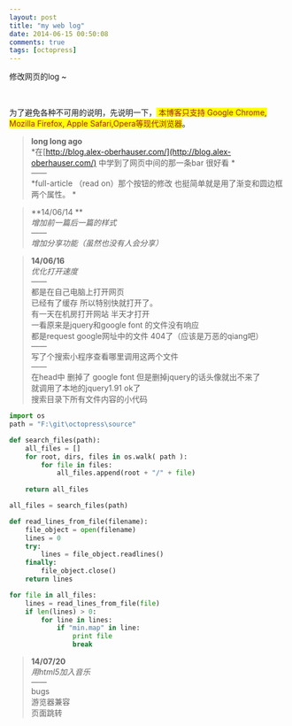 ```yaml
---
layout: post
title: "my web log"
date: 2014-06-15 00:50:08
comments: true
tags: [octopress]
---
```


修改网页的log ~   
   
</br>
<p>为了避免各种不可用的说明，先说明一下，<mark style="color: #9d261d;"> 本博客只支持 Google Chrome, Mozilla Firefox, Apple Safari,Opera等现代浏览器</mark>。</p>


<!--more-->
> **long long ago**   
*在[http://blog.alex-oberhauser.com/](http://blog.alex-oberhauser.com/)  中学到了网页中间的那一条bar  很好看 *  
——    
*full-article （read on）那个按钮的修改 也挺简单就是用了渐变和圆边框两个属性。   *



> **14/06/14 **  
*增加前一篇后一篇的样式*   
——      
*增加分享功能（虽然也没有人会分享）*     



> **14/06/16**   
*优化打开速度*   
——      
都是在自己电脑上打开网页     
已经有了缓存 所以特别快就打开了。   
有一天在机房打开网站 半天才打开    
一看原来是jquery和google font 的文件没有响应   
都是request google网址中的文件   404了（应该是万恶的qiang吧）  
——      
写了个搜索小程序查看哪里调用这两个文件   
——      
在head中 删掉了 google font 但是删掉jquery的话头像就出不来了  
就调用了本地的jquery1.91
ok了    
搜索目录下所有文件内容的小代码   

``` python
import os
path = "F:\git\octopress\source"

def search_files(path):
    all_files = []
    for root, dirs, files in os.walk( path ):
        for file in files:
            all_files.append(root + "/" + file)
            
    return all_files        

all_files = search_files(path)

def read_lines_from_file(filename):
    file_object = open(filename)
    lines = 0
    try:
        lines = file_object.readlines()
    finally:
        file_object.close()
    return lines

for file in all_files:
    lines = read_lines_from_file(file)
    if len(lines) > 0:
        for line in lines:
            if "min.map" in line:
                print file
                break
```

> **14/07/20**   
*用html5加入音乐*   
——      
bugs   
游览器兼容   
页面跳转

